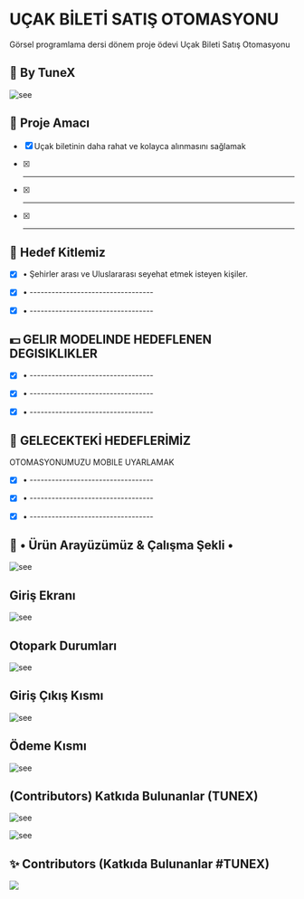 # UÇAK BİLETİ SATIŞ OTOMASYONU
Görsel programlama dersi dönem proje ödevi Uçak Bileti Satış Otomasyonu

## 🏴 By TuneX 
![see](https://i.hizliresim.com/93r66og.png)

## 📑 Proje Amacı
- [x] Uçak biletinin daha rahat ve kolayca alınmasını sağlamak   
      
- [x] ------------------------------------
- [x] ------------------------------------
      
- [x] ------------------------------------

## 🚧 Hedef Kitlemiz
- [x] • Şehirler arası ve Uluslararası seyehat etmek isteyen kişiler. 

- [x] • ----------------------------------

- [x] • ----------------------------------
      
## 💵 GELIR MODELINDE HEDEFLENEN DEGISIKLIKLER
- [x] • ----------------------------------
      
- [x] • ----------------------------------


- [x] • ----------------------------------
        
## 📑 GELECEKTEKİ HEDEFLERİMİZ
OTOMASYONUMUZU MOBILE UYARLAMAK

- [x] • ----------------------------------

- [x] • ----------------------------------
- [x] • ----------------------------------

## 📑 • Ürün Arayüzümüz & Çalışma Şekli •
![see]()

## Giriş Ekranı
![see]()
## Otopark Durumları
![see]()
## Giriş Çıkış Kısmı
![see]()
## Ödeme Kısmı
![see]()
## (Contributors) Katkıda Bulunanlar (TUNEX)

![see]()

![see]()


## ✨ Contributors (Katkıda Bulunanlar #TUNEX)
<a href="https://github.com/yekaranfil/OBIS-Konya-Hackathon/graphs/contributors">
  <img src="https://contributors-img.web.app/image?repo=yekaranfil/OBIS-Konya-Hackathon" />
</a>





